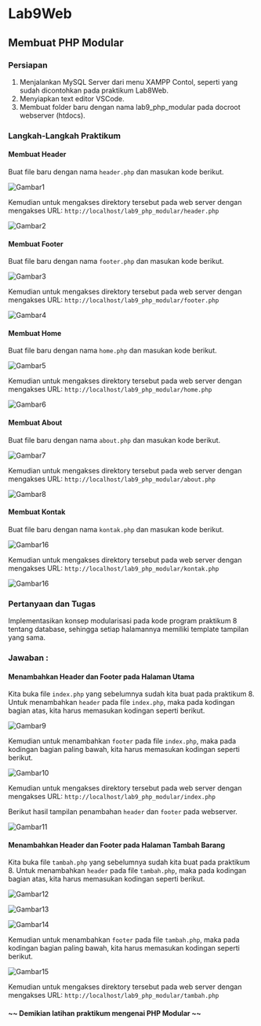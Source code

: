 # Lab9Web

## Membuat PHP Modular

### Persiapan
1. Menjalankan MySQL Server dari menu XAMPP Contol, seperti yang sudah dicontohkan pada praktikum Lab8Web.
2. Menyiapkan text editor VSCode.
3. Membuat folder baru dengan nama lab9_php_modular pada docroot webserver (htdocs).

### Langkah-Langkah Praktikum
#### Membuat Header
Buat file baru dengan nama `header.php` dan masukan kode berikut.

![Gambar1](screenshot/ss1.png)

Kemudian untuk mengakses direktory tersebut pada web server dengan mengakses URL:
`http://localhost/lab9_php_modular/header.php`

![Gambar2](screenshot/ss2.png)


#### Membuat Footer
Buat file baru dengan nama `footer.php` dan masukan kode berikut.

![Gambar3](screenshot/ss3.png)

Kemudian untuk mengakses direktory tersebut pada web server dengan mengakses URL:
`http://localhost/lab9_php_modular/footer.php`

![Gambar4](screenshot/ss4.png)


#### Membuat Home
Buat file baru dengan nama `home.php` dan masukan kode berikut.

![Gambar5](screenshot/ss5.png)

Kemudian untuk mengakses direktory tersebut pada web server dengan mengakses URL:
`http://localhost/lab9_php_modular/home.php`

![Gambar6](screenshot/ss6.png)


#### Membuat About
Buat file baru dengan nama `about.php` dan masukan kode berikut.

![Gambar7](screenshot/ss7.png)

Kemudian untuk mengakses direktory tersebut pada web server dengan mengakses URL:
`http://localhost/lab9_php_modular/about.php`

![Gambar8](screenshot/ss8.png)


#### Membuat Kontak
Buat file baru dengan nama `kontak.php` dan masukan kode berikut.

![Gambar16](screenshot/ss16.png)

Kemudian untuk mengakses direktory tersebut pada web server dengan mengakses URL:
`http://localhost/lab9_php_modular/kontak.php`

![Gambar16](screenshot/ss16.png)



### Pertanyaan dan Tugas
Implementasikan konsep modularisasi pada kode program praktikum 8 tentang
database, sehingga setiap halamannya memiliki template tampilan yang sama.

### Jawaban :
#### Menambahkan Header dan Footer pada Halaman Utama
Kita buka file `index.php` yang sebelumnya sudah kita buat pada praktikum 8.
Untuk menambahkan `header` pada file `index.php`, maka pada kodingan bagian atas, kita harus memasukan kodingan seperti berikut.

![Gambar9](screenshot/ss9.png)

Kemudian untuk menambahkan `footer` pada file `index.php`, maka pada kodingan bagian paling bawah, kita harus memasukan kodingan seperti berikut.

![Gambar10](screenshot/ss10.png)

Kemudian untuk mengakses direktory tersebut pada web server dengan mengakses URL:
`http://localhost/lab9_php_modular/index.php`

Berikut hasil tampilan penambahan `header` dan `footer` pada webserver.

![Gambar11](screenshot/ss11.png)


#### Menambahkan Header dan Footer pada Halaman Tambah Barang
Kita buka file `tambah.php` yang sebelumnya sudah kita buat pada praktikum 8.
Untuk menambahkan `header` pada file `tambah.php`, maka pada kodingan bagian atas, kita harus memasukan kodingan seperti berikut.

![Gambar12](screenshot/ss12.png)

![Gambar13](screenshot/ss13.png)

![Gambar14](screenshot/ss14.png)

Kemudian untuk menambahkan `footer` pada file `tambah.php`, maka pada kodingan bagian paling bawah, kita harus memasukan kodingan seperti berikut.

![Gambar15](screenshot/ss15.png)

Kemudian untuk mengakses direktory tersebut pada web server dengan mengakses URL:
`http://localhost/lab9_php_modular/tambah.php`



#### ~~ Demikian latihan praktikum mengenai PHP Modular ~~